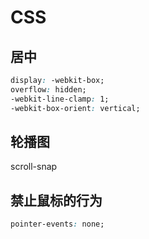 # CSS



## 居中

```css
display: -webkit-box;
overflow: hidden;
-webkit-line-clamp: 1;
-webkit-box-orient: vertical;
```



## 轮播图

scroll-snap



## 禁止鼠标的行为

```css
pointer-events: none;
```

